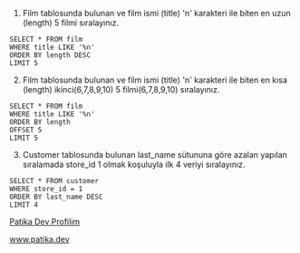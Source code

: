 1. Film tablosunda bulunan ve film ismi (title) 'n' karakteri ile biten en uzun (length) 5 filmi sıralayınız.
```
SELECT * FROM film
WHERE title LIKE '%n'
ORDER BY length DESC
LIMIT 5
```

2. Film tablosunda bulunan ve film ismi (title) 'n' karakteri ile biten en kısa (length) ikinci(6,7,8,9,10) 5 filmi(6,7,8,9,10) sıralayınız.
```
SELECT * FROM film
WHERE title LIKE '%n'
ORDER BY length
OFFSET 5
LIMIT 5
```

3. Customer tablosunda bulunan last_name sütununa göre azalan yapılan sıralamada store_id 1 olmak koşuluyla ilk 4 veriyi sıralayınız.
```
SELECT * FROM customer
WHERE store_id = 1
ORDER BY last_name DESC
LIMIT 4
```

[Patika Dev Profilim](https://app.patika.dev/adamblue)

www.patika.dev
